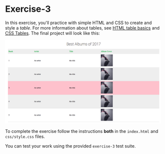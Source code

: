 # Exercise-3

In this exercise, you'll practice with simple HTML and CSS to create and style a _table_. For more information about tables, see [HTML table basics](https://developer.mozilla.org/en-US/docs/Learn/HTML/Tables/Basics) and [CSS Tables](https://www.w3schools.com/css/css_table.asp). The final project will look like this:

![Best albums of 2017](./imgs/complete.png)

To complete the exercise follow the instructions **both** in the `index.html` and `css/style.css` files.

You can test your work using the provided `exercise-3` test suite.
